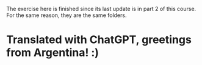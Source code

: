 The exercise here is finished since its last update is in part 2 of this course. For the same reason, they are the same folders.

# Translated with ChatGPT, greetings from Argentina! :)